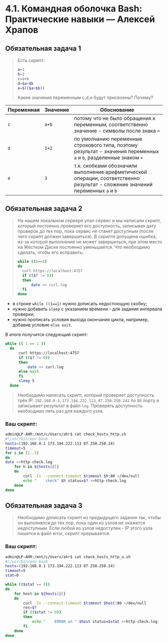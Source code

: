 # 4.1. Командная оболочка Bash: Практические навыки  — Алексей Храпов

## Обязательная задача 1

> Есть скрипт:
> ```bash
> a=1
> b=2
> c=a+b
> d=$a+$b
> e=$(($a+$b))
> ```
> Какие значения переменным c,d,e будут присвоены? Почему?

| Переменная  | Значение | Обоснование |
| ------------- | ------------- | ------------- |
| `c`  | `a+b`  | потому что не было обращения к переменным, соответственно значение - символы после знака `=` |
| `d`  | `1+2`  | по умолчанию переменные строкового типа, поэтому результат - значения переменных `a` и `b`, разделенные знаком `+` |
| `e`  | `3`  | т.к. скобками обозначили выполнение арифметической операции, соответственно результат - сложение значений переменных `a` и `b` |


## Обязательная задача 2
> На нашем локальном сервере упал сервис и мы написали скрипт, который постоянно проверяет его доступность, записывая дату проверок до тех пор, пока сервис не станет доступным (после чего скрипт должен завершиться). В скрипте допущена ошибка, из-за которой выполнение не может завершиться, при этом место на Жёстком Диске постоянно уменьшается. Что необходимо сделать, чтобы его исправить:
> ```bash
> while ((1==1)
> do
> 	curl https://localhost:4757
> 	if (($? != 0))
> 	then
> 		date >> curl.log
> 	fi
> done
> ```
 - в строке `while ((1==1)` нужно дописать недостоющую скобку;
 - нужно добавить `sleep` с указанием времени - для задания интервала проверки;
 - нужно прописать условия выхода окончания цикла, например, добавив условие `else exit`.

В итоге получится следующий скрипт:
```bash
while (( 1 == 1 ))
  do
      curl https://localhost:4757
      if (($? != 0))
      then
          date >> curl.log
      else exit
      fi
      sleep 5
  done
```
> Необходимо написать скрипт, который проверяет доступность трёх IP: `192.168.0.1`, `173.194.222.113`, `87.250.250.242` по `80` порту и записывает результат в файл `log`. Проверять доступность необходимо пять раз для каждого узла.

### Ваш скрипт:
```bash
admin@LP-AHR:/mnt/c/Users/ahr$ cat check_hosts_http.sh
#!/usr/bin/env bash
hosts=(192.168.0.1 173.194.222.113 87.250.250.24)
timeout=5
for i in {1..5}
do
date >>http-check.log
    for h in ${hosts[@]}
    do
        curl -Is --connect-timeout $timeout $h:80 >/dev/null
        echo "    check" $h status=$? >>http-check.log
    done
done
```

## Обязательная задача 3
> Необходимо дописать скрипт из предыдущего задания так, чтобы он выполнялся до тех пор, пока один из узлов не окажется недоступным. Если любой из узлов недоступен - IP этого узла пишется в файл error, скрипт прерывается.

### Ваш скрипт:
```bash
admin@LP-AHR:/mnt/c/Users/ahr$ cat check_hosts_http_u.sh
#!/usr/bin/env bash
hosts=(192.168.0.1 173.194.222.113 87.250.250.24)
timeout=5
stat=0

while (($stat == 0))
do
    for host in ${hosts[@]}
    do
        curl -Is --connect-timeout $timeout $host:80 >/dev/null
        res=$?
        if (($stat != 0))
        then
            echo "    ERROR on " $host status=$stat >>http-check.log
        fi
    done
done
```
